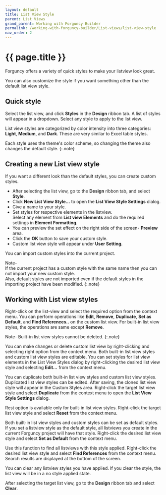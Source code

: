 ```yaml
---
layout: default
title: List View Style
parent: List Views
grand_parent: Working with Forguncy Builder
permalink: /working-with-forguncy-builder/List-views/list-view-style
nav_order: 2
---
```


# {{ page.title }}

Forguncy offers a variety of quick styles to make your listview look great.

You can also customize the style if you want something other than the default list view style.

## Quick style

Select the list view, and click **Styles** in the **Design** ribbon tab. A list of styles will appear in a dropdown. Select any style to apply to the list view.

List view styles are categorized by color intensity into three categories: **Light**, **Medium**, and **Dark**. These are very similar to Excel table styles. 

Each style uses the theme's color scheme, so changing the theme also changes the default style.
{:.note}

## Creating a new List view style
If you want a different look than the default styles, you can create custom styles.

- After selecting the list view, go to the **Design** ribbon tab, and select **Style**.
- Click **New List View Style...** to open the **List View Style Settings** dialog.
- Give a name to your style.
- Set styles for respective elements in the listview. <br/> Select any element from **List view Elements** and do the required settings in **Element Formatting**.
- You can preview the set effect on the right side of the screen- **Preview** area.
- Click the **OK** button to save your custom style. 
- Custom list view style will appear under **User Setting**. 

You can import custom styles into the current project.

Note- <br/> If the current project has a custom style with the same name then you can not import your new custom style. <br/> Also, default styles are not imported even if the default styles in the importing project have been modified.
{:.note}

## Working with List view styles

Right-click on the list-view and select the required option from the context menu. You can perform operations like **Edit**, **Remove**, **Duplicate**, **Set as Default**, and **Find References..** on the custom list view. For built-in list view styles, the operations are same except **Remove**. 

Note- Built-in list view styles cannot be deleted. 
{:.note}

You can make changes or delete custom list view by right-clicking and selecting right option from the context menu. 
Both built-in list view styles and custom list view styles are editable. You can set styles for list view elements in the List View Styles dialog by right-clicking the desired list view style and selecting **Edit...** from the context menu.

You can duplicate both built-in list view styles and custom list view styles. Duplicated list view styles can be edited. After saving, the cloned list view style will appear in the Custom Styles area. Right-click the target list view style and select **Duplicate** from the context menu to open the **List View Style Settings** dialog.

Rest option is available only for built-in list view styles. Right-click the target list view style and select **Reset** from the context menu. 

Both built-in list view styles and custom styles can be set as default styles. If you set a listview style as the default style, all listviews you create in the current Forguncy project will have that style. Right-click the desired list view style and select **Set as Default** from the context menu.

Use this function to find all listviews with this style applied. Right-click the desired list view style and select **Find References** from the context menu. Search results are displayed at the bottom of the screen.

You can clear any listview styles you have applied. If you clear the style, the list view will be in a no style applied state. 

After selecting the target list view, go to the **Design** ribbon tab and select **Clear**.

